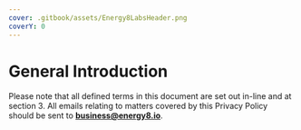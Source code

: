 ```yaml
---
cover: .gitbook/assets/Energy8LabsHeader.png
coverY: 0
---
```


# General Introduction

Please note that all defined terms in this document are set out in-line and at section 3. All emails relating to matters covered by this Privacy Policy should be sent to [**business@energy8.io**](mailto:business@energy8.io).
